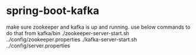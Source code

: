 # spring-boot-kafka
make sure zookeeper and kafka is up and running. use below commands to do that from kafka/bin
./zookeeper-server-start.sh ../config/zookeeper.properties
./kafka-server-start.sh ../config/server.properties
